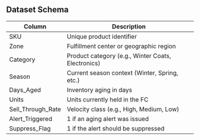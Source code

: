 ## Dataset Schema

| Column            | Description                                          |
|-------------------|------------------------------------------------------|
| SKU               | Unique product identifier                            |
| Zone              | Fulfillment center or geographic region              |
| Category          | Product category (e.g., Winter Coats, Electronics)   |
| Season            | Current season context (Winter, Spring, etc.)        |
| Days_Aged         | Inventory aging in days                              |
| Units             | Units currently held in the FC                       |
| Sell_Through_Rate | Velocity class (e.g., High, Medium, Low)             |
| Alert_Triggered   | 1 if an aging alert was issued                       |
| Suppress_Flag     | 1 if the alert should be suppressed                  |

